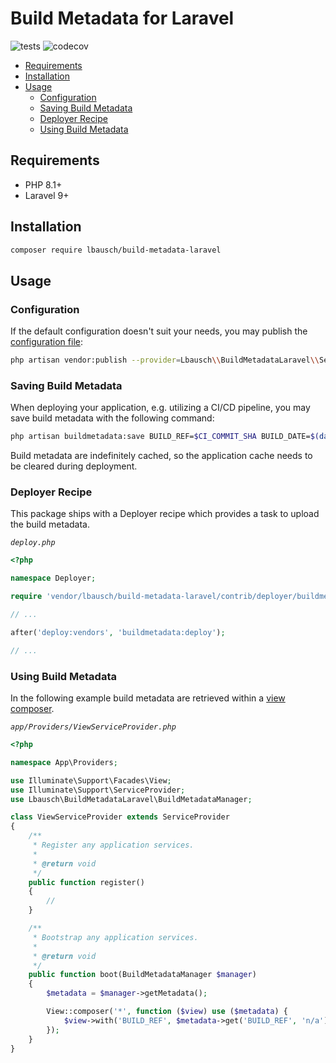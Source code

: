 # Build Metadata for Laravel <!-- omit in toc -->

![tests](https://github.com/lbausch/build-metadata-laravel/actions/workflows/tests.yml/badge.svg) ![codecov](https://codecov.io/gh/lbausch/build-metadata-laravel/branch/main/graph/badge.svg)

- [Requirements](#requirements)
- [Installation](#installation)
- [Usage](#usage)
  - [Configuration](#configuration)
  - [Saving Build Metadata](#saving-build-metadata)
  - [Deployer Recipe](#deployer-recipe)
  - [Using Build Metadata](#using-build-metadata)

## Requirements
+ PHP 8.1+
+ Laravel 9+

## Installation
```bash
composer require lbausch/build-metadata-laravel
```

## Usage

### Configuration
If the default configuration doesn't suit your needs, you may publish the [configuration file](config/build-metadata.php):
```bash
php artisan vendor:publish --provider=Lbausch\\BuildMetadataLaravel\\ServiceProvider
```

### Saving Build Metadata
When deploying your application, e.g. utilizing a CI/CD pipeline, you may save build metadata with the following command:
```bash
php artisan buildmetadata:save BUILD_REF=$CI_COMMIT_SHA BUILD_DATE=$(date +%s)
```
Build metadata are indefinitely cached, so the application cache needs to be cleared during deployment.

### Deployer Recipe
This package ships with a Deployer recipe which provides a task to upload the build metadata.

_`deploy.php`_
```php
<?php

namespace Deployer;

require 'vendor/lbausch/build-metadata-laravel/contrib/deployer/buildmetadata.php';

// ...

after('deploy:vendors', 'buildmetadata:deploy');

// ...
```

### Using Build Metadata
In the following example build metadata are retrieved within a [view composer](https://laravel.com/docs/9.x/views#view-composers).

_`app/Providers/ViewServiceProvider.php`_
```php
<?php

namespace App\Providers;

use Illuminate\Support\Facades\View;
use Illuminate\Support\ServiceProvider;
use Lbausch\BuildMetadataLaravel\BuildMetadataManager;

class ViewServiceProvider extends ServiceProvider
{
    /**
     * Register any application services.
     *
     * @return void
     */
    public function register()
    {
        //
    }

    /**
     * Bootstrap any application services.
     *
     * @return void
     */
    public function boot(BuildMetadataManager $manager)
    {
        $metadata = $manager->getMetadata();

        View::composer('*', function ($view) use ($metadata) {
            $view->with('BUILD_REF', $metadata->get('BUILD_REF', 'n/a'));
        });
    }
}
```
